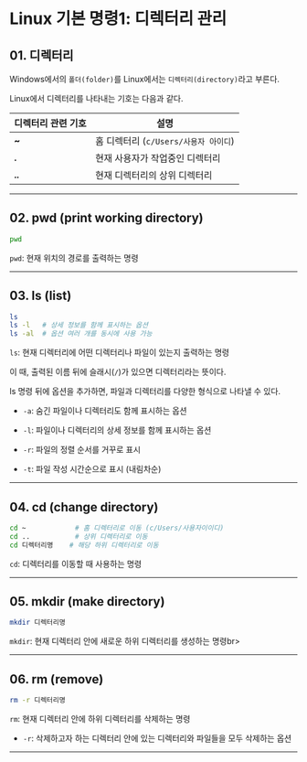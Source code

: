 # Linux 기본 명령1: 디렉터리 관리

## 01. 디렉터리

Windows에서의 `폴더(folder)`를 Linux에서는 `디렉터리(directory)`라고 부른다.<br>

Linux에서 디렉터리를 나타내는 기호는 다음과 같다.<br>

| 디렉터리 관련 기호 | 설명                                  |
| ------------------ | ------------------------------------- |
| **~**              | 홈 디렉터리 (`c/Users/사용자 아이디`) |
| **.**              | 현재 사용자가 작업중인 디렉터리       |
| **..**             | 현재 디렉터리의 상위 디렉터리         |

---

## 02. pwd (print working directory)

```bash
pwd
```

`pwd`: 현재 위치의 경로를 출력하는 명령<br>

---

## 03. ls (list)

```bash
ls
ls -l	# 상세 정보를 함께 표시하는 옵션
ls -al	# 옵션 여러 개를 동시에 사용 가능
```

`ls`: 현재 디렉터리에 어떤 디렉터리나 파일이 있는지 출력하는 명령<br>

이 때, 출력된 이름 뒤에 슬래시(`/`)가 있으면 디렉터리라는 뜻이다.<br>

ls 명령 뒤에 옵션을 추가하면, 파일과 디렉터리를 다양한 형식으로 나타낼 수 있다.<br>

- `-a`: 숨긴 파일이나 디렉터리도 함께 표시하는 옵션<br>

- `-l`: 파일이나 디렉터리의 상세 정보를 함께 표시하는 옵션<br>

- `-r`: 파일의 정렬 순서를 거꾸로 표시<br>

- `-t`: 파일 작성 시간순으로 표시 (내림차순)<br>

---

## 04. cd (change directory)

```bash
cd ~			# 홈 디렉터리로 이동 (c/Users/사용자이이디)
cd ..			# 상위 디렉터리로 이동
cd 디렉터리명	# 해당 하위 디렉터리로 이동
```

`cd`: 디렉터리를 이동할 때 사용하는 명령<br>

---

## 05. mkdir (make directory)

```bash
mkdir 디렉터리명
```

`mkdir`: 현재 디렉터리 안에 새로운 하위 디렉터리를 생성하는 명령br>

---

## 06. rm (remove)

```bash
rm -r 디렉터리명
```

`rm`: 현재 디렉터리 안에 하위 디렉터리를 삭제하는 명령<br>

- `-r`: 삭제하고자 하는 디렉터리 안에 있는 디렉터리와 파일들을 모두 삭제하는 옵션<br>

---
